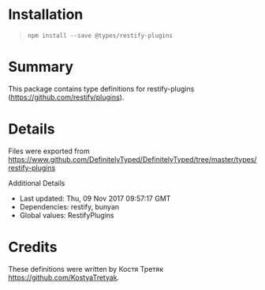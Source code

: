 # Installation
> `npm install --save @types/restify-plugins`

# Summary
This package contains type definitions for restify-plugins (https://github.com/restify/plugins).

# Details
Files were exported from https://www.github.com/DefinitelyTyped/DefinitelyTyped/tree/master/types/restify-plugins

Additional Details
 * Last updated: Thu, 09 Nov 2017 09:57:17 GMT
 * Dependencies: restify, bunyan
 * Global values: RestifyPlugins

# Credits
These definitions were written by Костя Третяк <https://github.com/KostyaTretyak>.
